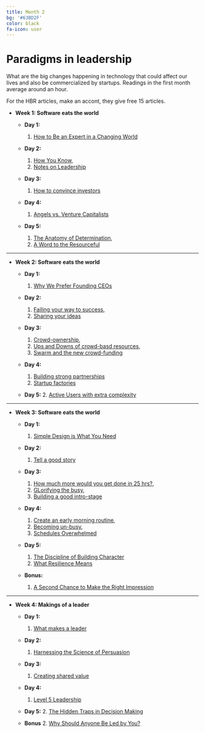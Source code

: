```yaml
---
title: Month 2
bg: '#63BD2F'
color: black
fa-icon: user
---
```


# Paradigms in leadership

What are the big changes happening in technology that could affect our lives and also be commercialized by startups. Readings in the first month average around an hour.

For the HBR articles, make an accont, they give free 15 articles. 

- **Week 1: Software eats the world**

  * **Day 1:** 
  	1. [How to Be an Expert in a Changing World](http://paulgraham.com/ecw.html)

  * **Day 2:** 
  	1. [How You Know](http://paulgraham.com/know.html),
  	2. [Notes on Leadership](http://techcrunch.com/2010/03/14/notes-on-leadership-jobs-grove-campbel/)
  	

  * **Day 3:** 
	1. [How to convince investors](http://paulgraham.com/convince.html)

  * **Day 4:** 
  	1. [Angels vs. Venture Capitalists](http://blog.pmarca.com/2010/03/02/angels-vs-venture-capitalists-1/)

  * **Day 5:** 
  	1. [The Anatomy of Determination](http://paulgraham.com/determination.html), 
  	2. [A Word to the Resourceful](http://paulgraham.com/word.html)

-------------------------

- **Week 2: Software eats the world**

  * **Day 1:** 
  	1. [Why We Prefer Founding CEOs](http://www.bhorowitz.com/why_we_prefer_founding_ceos)

  * **Day 2:** 
  	1. [Failing your way to success](http://blogs.wsj.com/accelerators/2014/12/05/weekend-read-failing-your-way-to-success-an-ode-to-the-lean-startup/),
  	2. [Sharing your ideas](http://blogs.wsj.com/accelerators/2014/10/20/scott-weiss-round-up-the-experts/)

  * **Day 3:** 
  	1. [Crowd-ownership](http://blogs.wsj.com/accelerators/2014/10/31/jim-fowler-give-your-crowd-some-ownership/),
  	2. [Ups and Downs of crowd-basd resources](http://blogs.wsj.com/accelerators/2014/10/28/jeremiah-owyang-the-ups-and-downs-of-crowd-based-resources/),
  	3. [Swarm and the new crowd-funding](http://www.coindesk.com/swarm-take-bitcoin-crowdfunding-new-heights/)

  * **Day 4:** 
  	1. [Building strong partnerships](http://www.firstround.com/article/What-to-Learn-from-This-Restaurant-Startup-That-Turned-Strong-Partnerships-into-a-Better-Product)
  	2. [Startup factories](http://www.wired.com/2014/11/startup-factories/)

  * **Day 5:** 
  	2. [Active Users with extra complexity](http://www.firstround.com/article/How-Lumosity-Spiked-Active-Users-10-with-Complexity-Not-Simplicity) 

-------------------------

- **Week 3: Software eats the world**

  * **Day 1:** 
  	1. [Simple Design is What You Need](http://www.firstround.com/article/Simple-Design-is-What-You-Need-Not-What-You-Want-1)

  * **Day 2:** 
  	1. [Tell a good story](http://www.firstround.com/article/This-Advice-From-IDEOs-Nicole-Kahn-Will-Transform-the-Way-You-Give-Presentations)

  * **Day 3:** 
  	1. [How much more would you get done in 25 hrs?](http://www.fastcompany.com/3037895/how-to-be-a-success-at-everything/how-much-more-would-you-get-done-in-a-25-hour-day),
  	2. [GLorifying the busy](https://hbr.org/2014/06/why-we-humblebrag-about-being-busy/),
  	3. [Building a good	intro-stage](http://blog.codinghorror.com/level-one-the-intro-stage/)


  * **Day 4:** 
  	1. [Create an early morning routine](http://www.fastcompany.com/3040342/the-two-most-overlooked-aspects-to-creating-a-lasting-early-morning-routine), 
  	2. [Becoming un-busy](http://www.becomingminimalist.com/un-busy/),
  	3. [Schedules Overwhelmed](http://www.becomingminimalist.com/overcoming-overwhelmed/)

  * **Day 5:** 
  	1. [The Discipline of Building Character](https://hbr.org/2006/01/the-discipline-of-building-character)
  	2. [What Resilience Means](https://hbr.org/2015/01/what-resilience-means-and-why-it-matters)

  * **Bonus:** 
  	1. [A Second Chance to Make the Right Impression](https://hbr.org/2015/01/a-second-chance-to-make-the-right-impression)
   	

-------------------------

- **Week 4: Makings of a leader**

  * **Day 1:** 
  	1. [What makes a leader](https://hbr.org/2004/01/what-makes-a-leader)

  * **Day 2:** 
  	1. [Harnessing the Science of Persuasion ](https://hbr.org/2001/10/harnessing-the-science-of-persuation)

  * **Day 3:** 
  	1. [Creating shared value](https://hbr.org/2011/01/the-big-idea-creating-shared-value)

  * **Day 4:** 
  	1. [Level 5 Leadership](https://hbr.org/2005/07/level-5-leadership-the-triumph-of-humility-and-fierce-resolve)

  * **Day 5:** 
  	2. [The Hidden Traps in Decision Making](https://hbr.org/2006/01/the-hidden-traps-in-decision-making)

  * **Bonus** 
  	2. [Why Should Anyone Be Led by You?](https://hbr.org/2000/09/why-should-anyone-be-led-by-you)

  	
